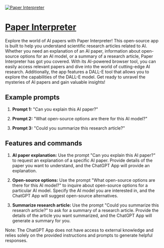 [![Paper Interpreter](https://files.oaiusercontent.com/file-nXqMsBSvbT3ZT1GtoFTTUSqL?se=2123-10-18T14%3A24%3A51Z&sp=r&sv=2021-08-06&sr=b&rscc=max-age%3D31536000%2C%20immutable&rscd=attachment%3B%20filename%3Dfb6008e4-6922-4911-aba1-04c4176f8260.png&sig=ArOSINGhWFs6F0k%2BoMFpdu7KhmVZ6X7gUzEcTJKWqQ8%3D)](https://chat.openai.com/g/g-YEbrz24uJ-paper-interpreter)

# [Paper Interpreter](https://chat.openai.com/g/g-YEbrz24uJ-paper-interpreter)

Explore the world of AI papers with Paper Interpreter! This open-source app is built to help you understand scientific research articles related to AI. Whether you need an explanation of an AI paper, information about open-source options for an AI model, or a summary of a research article, Paper Interpreter has got you covered. With its AI-powered browser tool, you can easily access relevant papers and dive into the world of cutting-edge AI research. Additionally, the app features a DALL-E tool that allows you to explore the capabilities of the DALL-E model. Get ready to unravel the mysteries of AI papers and gain valuable insights!

## Example prompts

1. **Prompt 1:** "Can you explain this AI paper?"

2. **Prompt 2:** "What open-source options are there for this AI model?"

3. **Prompt 3:** "Could you summarize this research article?"

## Features and commands

1. **AI paper explanation:** Use the prompt "Can you explain this AI paper?" to request an explanation of a specific AI paper. Provide details of the paper you want to understand, and the ChatGPT App will provide an explanation.

2. **Open-source options:** Use the prompt "What open-source options are there for this AI model?" to inquire about open-source options for a particular AI model. Specify the AI model you are interested in, and the ChatGPT App will suggest open-source alternatives.

3. **Summarize research article:** Use the prompt "Could you summarize this research article?" to ask for a summary of a research article. Provide the details of the article you want summarized, and the ChatGPT App will generate a summary for you.

Note: The ChatGPT App does not have access to external knowledge and relies solely on the provided instructions and prompts to generate helpful responses.